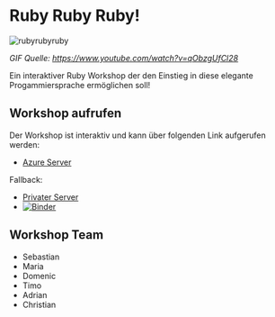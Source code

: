 # Ruby Ruby Ruby!

![rubyrubyruby](rubyrubyruby.gif)

*GIF Quelle: https://www.youtube.com/watch?v=qObzgUfCl28*

Ein interaktiver Ruby Workshop der den Einstieg in diese elegante Progammiersprache ermöglichen soll!

## Workshop aufrufen

Der Workshop ist interaktiv und kann über folgenden Link aufgerufen werden: 

* [Azure Server](https://workshop2022.germanywestcentral.cloudapp.azure.com:8000/)

Fallback:
* [Privater Server](https://workshop.necode.de:8000/)
* [![Binder](https://mybinder.org/badge_logo.svg)](https://mybinder.org/v2/gh/otiofrui/rubyworkshop/main)

## Workshop Team

* Sebastian
* Maria
* Domenic
* Timo
* Adrian
* Christian
